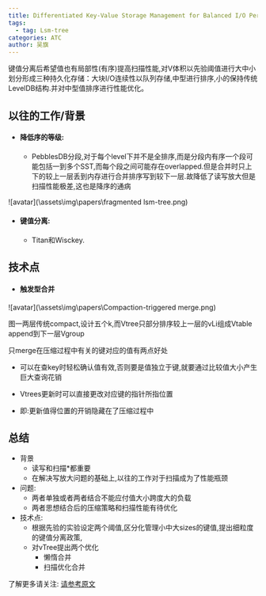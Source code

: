 ```yaml
---
title: Differentiated Key-Value Storage Management for Balanced I/O Performance
tags: 
  - tag: Lsm-tree
categories: ATC
author: 吴旗
---
```


键值分离后希望值也有局部性(有序)提高扫描性能,对V体积以先验阈值进行大中小划分形成三种持久化存储：大块I/O连续性以队列存储,中型进行排序,小的保持传统LevelDB结构.并对中型值排序进行性能优化。

## 以往的工作/背景

- #### 降低序的等级:

  - PebblesDB分段,对于每个level下并不是全排序,而是分段内有序一个段可能包括一到多个SST,而每个段之间可能存在overlapped.但是合并时只上下的较上一层丢到内存进行合并排序写到较下一层.故降低了读写放大但是扫描性能极差,这也是降序的通病

![avatar](\assets\img\papers\fragmented lsm-tree.png)



- #### 键值分离:

  - Titan和Wisckey.

## 技术点

- #### 触发型合并

![avatar](\assets\img\papers\Compaction-triggered merge.png)

图一两层传统compact,设计五个k,而Vtree只部分排序较上一层的vLi组成Vtable append到下一层Vgroup

只merge在压缩过程中有关的键对应的值有两点好处

- 可以在查key时轻松确认值有效,否则要是值独立于键,就要通过比较值大小产生巨大查询花销

- Vtrees更新时可以直接更改对应键的指针所指位置
- 即:更新值得位置的开销隐藏在了压缩过程中

## 总结

- 背景
  - 读写和扫描*都重要
  - 在解决写放大问题的基础上,以往的工作对于扫描成为了性能瓶颈
- 问题:
  - 两者单独或者两者结合不能应付值大小跨度大的负载
  - 两者思想结合后的压缩策略和扫描性能有待优化
- 技术点:
  - 根据先验的实验设定两个阈值,区分化管理小中大sizes的键值,提出细粒度的键值分离政策,
  - 对vTree提出两个优化
    - 懒惰合并
    - 扫描优化合并

了解更多请关注: [请参考原文](https://www.usenix.org/conference/atc21/presentation/li-yongkun)

